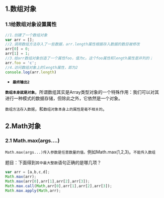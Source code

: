 ## 1.数组对象

### 1.1给数组对象设置属性

``` javascript
//1.创建了一个数组对象
var arr = [];
//2.调用数组方法存入了一些数据，arr.length属性根据存入数据的数目被修改
arr[0] = 0;
arr[1] = 1;
//3.给arr数组对象创造了一个属性foo，值为c。这个foo属性和length属性是并列的；
arr.foo = 'c';
//4.访问数组对象上的length属性，即为2
console.log(arr.length)
```

- **`最终输出2`**

**`数组本身就是对象`**。所谓数组其实是Array类型对象的一个特殊作用：我们可以对其进行一种模式的数据存储，但除此之外，它依然是一个对象。

`数组方法存入数据`，和`数组对象本身上的属性是毫不相关的`。

## 2.Math对象

### 2.1 Math.max(args....)

`Math.max(args...)传入参数是任意数量的值。`例如Math.max(1,2,3)。`不能传入数组`

题目：下面得到`其中最大整数`语句正确的是哪几项？

``` javascript
var arr = [a,b,c,d];
Math.max(arr);
Math.max(arr[0],arr[1],arr[2],arr[3]);
Math.max.call(Math,arr[0],arr[1],arr[2],arr[3]);
Math.max.apply(Math,arr);
```

